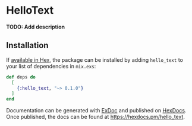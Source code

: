 # HelloText

**TODO: Add description**

## Installation

If [available in Hex](https://hex.pm/docs/publish), the package can be installed
by adding `hello_text` to your list of dependencies in `mix.exs`:

```elixir
def deps do
  [
    {:hello_text, "~> 0.1.0"}
  ]
end
```

Documentation can be generated with [ExDoc](https://github.com/elixir-lang/ex_doc)
and published on [HexDocs](https://hexdocs.pm). Once published, the docs can
be found at <https://hexdocs.pm/hello_text>.

